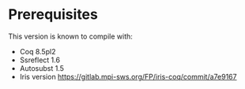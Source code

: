 # Prerequisites

This version is known to compile with:

 - Coq 8.5pl2
 - Ssreflect 1.6
 - Autosubst 1.5
 - Iris version https://gitlab.mpi-sws.org/FP/iris-coq/commit/a7e9167